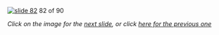 [![slide 82](https://dl.dropboxusercontent.com/u/2977490/presentations/cookbook/img82.jpg)](83.md)
82 of 90

_Click on the image for the [next slide](83.md), or click [here for the previous one](81.md)_